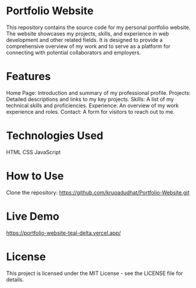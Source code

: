 # Portfolio Website
This repository contains the source code for my personal portfolio website. The website showcases my projects, skills, and experience in web development and other related fields. It is designed to provide a comprehensive overview of my work and to serve as a platform for connecting with potential collaborators and employers.

# Features
Home Page: Introduction and summary of my professional profile.
Projects: Detailed descriptions and links to my key projects.
Skills: A list of my technical skills and proficiencies.
Experience: An overview of my work experience and roles.
Contact: A form for visitors to reach out to me.
# Technologies Used
HTML
CSS
JavaScript

# How to Use
Clone the repository:
https://github.com/krupadudhat/Portfolio-Website.git

# Live Demo
https://portfolio-website-teal-delta.vercel.app/



# License
This project is licensed under the MIT License - see the LICENSE file for details.

